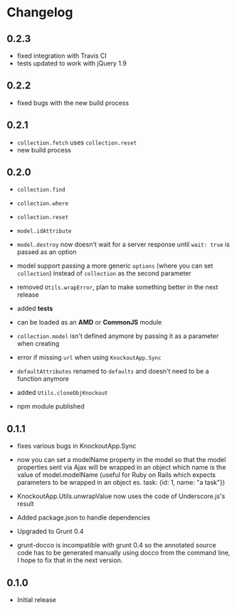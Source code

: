 <h1 class="page-header">Changelog</h1>

## 0.2.3

- fixed integration with Travis CI
- tests updated to work with jQuery 1.9

## 0.2.2

- fixed bugs with the new build process

## 0.2.1

- `collection.fetch` uses `collection.reset`
- new build process

## 0.2.0

- `collection.find`

- `collection.where`

- `collection.reset`

- `model.idAttribute`

- `model.destroy` now doesn't wait for a server response until `wait: true` is passed as an option

- model support passing a more generic `options` (where you can set `collection`) instead of `collection` as the second parameter

- removed `Utils.wrapError`, plan to make something better in the next release

- added **tests**

- can be loaded as an **AMD** or **CommonJS** module

- `collection.model` isn't defined anymore by passing it as a parameter when creating

- error if missing `url` when using `KnockoutApp.Sync`

- `defaultAttributes` renamed to `defaults` and doesn't need to be a function anymore

- added `Utils.cloneObjKnockout`

- npm module published

## 0.1.1

- fixes various bugs in KnockoutApp.Sync

- now you can set a modelName property in the model so that the model properties sent via Ajax will be wrapped in an object which name is the value of   model.modelName (useful for Ruby on Rails which expects parameters to be wrapped in an object es. task: {id: 1, name: "a task"})

- KnockoutApp.Utils.unwrapValue now uses the code of Underscore.js's result

- Added package.json to handle dependencies

- Upgraded to Grunt 0.4

- grunt-docco is incompatible with grunt 0.4 so the annotated source code has to be generated manually using docco from the command line, I hope to fix that in the next version.

## 0.1.0

- Initial release